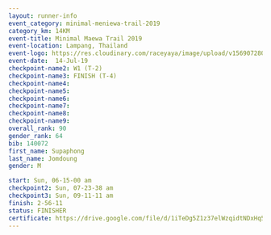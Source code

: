 ```yaml
---
layout: runner-info 
event_category: minimal-meniewa-trail-2019 
category_km: 14KM 
event-title: Minimal Maewa Trail 2019 
event-location: Lampang, Thailand 
event-logo: https://res.cloudinary.com/raceyaya/image/upload/v1569072805/logo/minimal-trail_ktnvsp.jpg 
event-date:  14-Jul-19 
checkpoint-name2: W1 (T-2) 
checkpoint-name3: FINISH (T-4) 
checkpoint-name4: 
checkpoint-name5: 
checkpoint-name6: 
checkpoint-name7: 
checkpoint-name8: 
checkpoint-name9: 
overall_rank: 90
gender_rank: 64
bib: 140072
first_name: Supaphong
last_name: Jomdoung
gender: M

start: Sun, 06-15-00 am
checkpoint2: Sun, 07-23-38 am
checkpoint3: Sun, 09-11-11 am
finish: 2-56-11
status: FINISHER
certificate: https://drive.google.com/file/d/1iTeDg5Z1z37elWzqidtNDxHq5BMI4mdd/view?usp=sharing
---
```

